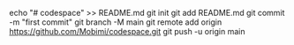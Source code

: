 echo "# codespace" >> README.md
git init
git add README.md
git commit -m "first commit"
git branch -M main
git remote add origin https://github.com/Mobimi/codespace.git
git push -u origin main
